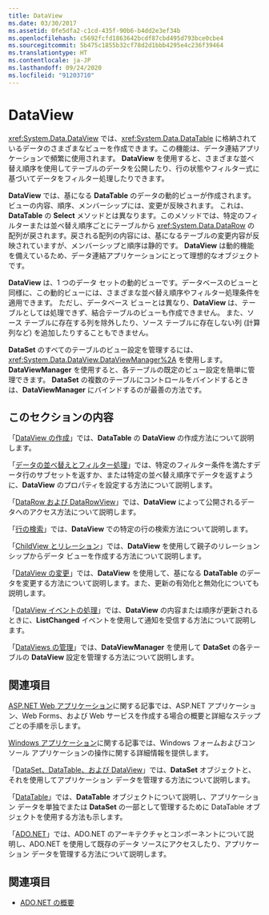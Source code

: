 ```yaml
---
title: DataView
ms.date: 03/30/2017
ms.assetid: 0fe5dfa2-c1cd-435f-90b6-b4dd2e3ef34b
ms.openlocfilehash: c5692fcfd1863642bcdf87cbd495d793bce0cbe4
ms.sourcegitcommit: 5b475c1855b32cf78d2d1bbb4295e4c236f39464
ms.translationtype: HT
ms.contentlocale: ja-JP
ms.lasthandoff: 09/24/2020
ms.locfileid: "91203710"
---
```

# <a name="dataviews"></a>DataView

<xref:System.Data.DataView> では、<xref:System.Data.DataTable> に格納されているデータのさまざまなビューを作成できます。この機能は、データ連結アプリケーションで頻繁に使用されます。 **DataView** を使用すると、さまざまな並べ替え順序を使用してテーブルのデータを公開したり、行の状態やフィルター式に基づいてデータをフィルター処理したりできます。

 **DataView** では、基になる **DataTable** のデータの動的ビューが作成されます。ビューの内容、順序、メンバーシップには、変更が反映されます。 これは、**DataTable** の **Select** メソッドとは異なります。このメソッドでは、特定のフィルターまたは並べ替え順序ごとにテーブルから <xref:System.Data.DataRow> の配列が戻されます。戻される配列の内容には、基になるテーブルの変更内容が反映されていますが、メンバーシップと順序は静的です。 **DataView** は動的機能を備えているため、データ連結アプリケーションにとって理想的なオブジェクトです。

 **DataView** は、1 つのデータ セットの動的ビューです。データベースのビューと同様に、この動的ビューには、さまざまな並べ替え順序やフィルター処理条件を適用できます。 ただし、データベース ビューとは異なり、**DataView** は、テーブルとしては処理できず、結合テーブルのビューも作成できません。 また、ソース テーブルに存在する列を除外したり、ソース テーブルに存在しない列 (計算列など) を追加したりすることもできません。

 **DataSet** のすべてのテーブルのビュー設定を管理するには、<xref:System.Data.DataView.DataViewManager%2A> を使用します。 **DataViewManager** を使用すると、各テーブルの既定のビュー設定を簡単に管理できます。 **DataSet** の複数のテーブルにコントロールをバインドするときは、**DataViewManager** にバインドするのが最善の方法です。

## <a name="in-this-section"></a>このセクションの内容

 「[DataView の作成](creating-a-dataview.md)」では、**DataTable** の **DataView** の作成方法について説明します。

 「[データの並べ替えとフィルター処理](sorting-and-filtering-data.md)」では、特定のフィルター条件を満たすデータ行のサブセットを返すか、または特定の並べ替え順序でデータを返すように、**DataView** のプロパティを設定する方法について説明します。

 「[DataRow および DataRowView](datarows-and-datarowviews.md)」では、**DataView** によって公開されるデータへのアクセス方法について説明します。

 「[行の検索](finding-rows.md)」では、**DataView** での特定の行の検索方法について説明します。

 「[ChildView とリレーション](childviews-and-relations.md)」では、**DataView** を使用して親子のリレーションシップからデータ ビューを作成する方法について説明します。

 「[DataView の変更](modifying-dataviews.md)」では、**DataView** を使用して、基になる **DataTable** のデータを変更する方法について説明します。また、更新の有効化と無効化についても説明します。

 「[DataView イベントの処理](handling-dataview-events.md)」では、**DataView** の内容または順序が更新されるときに、**ListChanged** イベントを使用して通知を受信する方法について説明します。

 「[DataViews の管理](managing-dataviews.md)」では、**DataViewManager** を使用して **DataSet** の各テーブルの **DataView** 設定を管理する方法について説明します。

## <a name="related-sections"></a>関連項目

 [ASP.NET Web アプリケーション](/previous-versions/655cec97(v=vs.100))に関する記事では、ASP.NET アプリケーション、Web Forms、および Web サービスを作成する場合の概要と詳細なステップごとの手順を示します。

 [Windows アプリケーション](/previous-versions/ms184421(v=vs.100))に関する記事では、Windows フォームおよびコンソール アプリケーションの操作に関する詳細情報を提供します。

 「[DataSet、DataTable、および DataView](index.md)」では、**DataSet** オブジェクトと、それを使用してアプリケーション データを管理する方法について説明します。

 「[DataTable](datatables.md)」では、**DataTable** オブジェクトについて説明し、アプリケーション データを単独でまたは **DataSet** の一部として管理するために DataTable オブジェクトを使用する方法も示します。

 「[ADO.NET](../index.md)」では、ADO.NET のアーキテクチャとコンポーネントについて説明し、ADO.NET を使用して既存のデータ ソースにアクセスしたり、アプリケーション データを管理する方法について説明します。

## <a name="see-also"></a>関連項目

- [ADO.NET の概要](../ado-net-overview.md)
